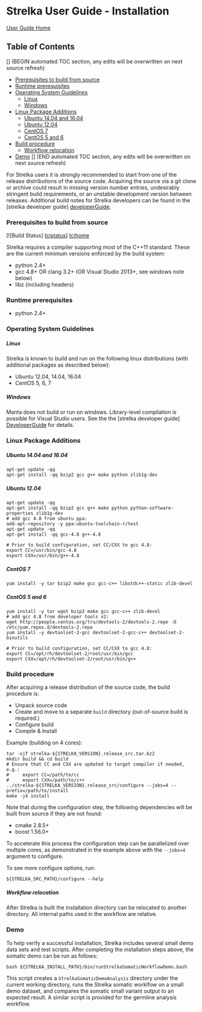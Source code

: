 Strelka User Guide - Installation
=================================

[User Guide Home](README.md)

## Table of Contents
[] (BEGIN automated TOC section, any edits will be overwritten on next source refresh)
* [Prerequisites to build from source](#prerequisites-to-build-from-source)
* [Runtime prerequisites](#runtime-prerequisites)
* [Operating System Guidelines](#operating-system-guidelines)
    * [Linux](#linux)
    * [Windows](#windows)
* [Linux Package Additions](#linux-package-additions)
    * [Ubuntu 14.04 and 16.04](#ubuntu-1404-and-1604)
    * [Ubuntu 12.04](#ubuntu-1204)
    * [CentOS 7](#centos-7)
    * [CentOS 5 and 6](#centos-5-and-6)
* [Build procedure](#build-procedure)
    * [Workflow relocation](#workflow-relocation)
* [Demo](#demo)
[] (END automated TOC section, any edits will be overwritten on next source refresh)

For Strelka users it is strongly recommended to start from one of the
release distributions of the source code. Acquiring the source via a
git clone or archive could result in missing version number entries,
undesirably stringent build requirements, or an unstable development
version between releases. Additional build notes for Strelka developers
can be found in the [strelka developer guide] [developerGuide].

[DeveloperGuide]:../developerGuide/README.md


### Prerequisites to build from source

[![Build Status] [tcistatus]] [tcihome]

[tcistatus]:https://travis-ci.org/Illumina/strelka.svg?branch=master
[tcihome]:https://travis-ci.org/Illumina/strelka


Strelka requires a compiler supporting most of the C++11 standard. These
are the current minimum versions enforced by the build system:

* python 2.4+
* gcc 4.8+ OR clang 3.2+ (OR Visual Studio 2013+, see windows note below)
* libz (including headers)

### Runtime prerequisites

* python 2.4+

### Operating System Guidelines

##### Linux

Strelka is known to build and run on the following linux distributions
(with additional packages as described below):

- Ubuntu 12.04, 14.04, 16.04
- CentOS 5, 6, 7

##### Windows

Manta does not build or run on windows. Library-level compilation is
possible for Visual Studio users. See the the [strelka developer guide] [DeveloperGuide] for details.

### Linux Package Additions

##### Ubuntu 14.04 and 16.04

    apt-get update -qq
    apt-get install -qq bzip2 gcc g++ make python zlib1g-dev

##### Ubuntu 12.04

    apt-get update -qq
    apt-get install -qq bzip2 gcc g++ make python python-software-properties zlib1g-dev
    # add gcc 4.8 from ubuntu ppa:
    add-apt-repository -y ppa:ubuntu-toolchain-r/test
    apt-get update -qq
    apt-get install -qq gcc-4.8 g++-4.8

    # Prior to build configuration, set CC/CXX to gcc 4.8:
    export CC=/usr/bin/gcc-4.8
    export CXX=/usr/bin/g++-4.8

##### CentOS 7

    yum install -y tar bzip2 make gcc gcc-c++ libstdc++-static zlib-devel

##### CentOS 5 and 6

    yum install -y tar wget bzip2 make gcc gcc-c++ zlib-devel
    # add gcc 4.8 from developer tools v2:
    wget http://people.centos.org/tru/devtools-2/devtools-2.repo -O /etc/yum.repos.d/devtools-2.repo
    yum install -y devtoolset-2-gcc devtoolset-2-gcc-c++ devtoolset-2-binutils

    # Prior to build configuration, set CC/CXX to gcc 4.8:
    export CC=/opt/rh/devtoolset-2/root/usr/bin/gcc
    export CXX=/opt/rh/devtoolset-2/root/usr/bin/g++

### Build procedure

After acquiring a release distribution of the source code, the build
procedure is:

* Unpack source code
* Create and move to a separate `build` directory (out-of-source build is required.)
* Configure build
* Compile & Install

Example (building on 4 cores):

    tar -xjf strelka-${STRELKA_VERSION}.release_src.tar.bz2
    mkdir build && cd build
    # Ensure that CC and CXX are updated to target compiler if needed, e.g.:
    #     export CC=/path/to/cc
    #     export CXX=/path/to/c++
    ../strelka-${STRELKA_VERSION}.release_src/configure --jobs=4 --prefix=/path/to/install
    make -j4 install

Note that during the configuration step, the following dependencies
will be built from source if they are not found:

* cmake 2.8.5+
* boost 1.56.0+

To accelerate this process the configuration step can be parallelized
over multiple cores, as demonstrated in the example above with the
`--jobs=4` argument to configure.

To see more configure options, run:

    ${STRELKA_SRC_PATH}/configure --help

##### Workflow relocation

After Strelka is built the installation directory can be relocated to
another directory.  All internal paths used in the workflow are
relative.

### Demo

To help verify a successful installation, Strelka includes several small demo
data sets and test scripts. After completing the installation steps
above, the somatic demo can be run as follows:

    bash ${STRELKA_INSTALL_PATH}/bin/runStrelkaSomaticWorkflowDemo.bash

This script creates a `StrelkaSomaticDemoAnalysis` directory under the current
working directory, runs the Strelka somatic worklfow on a small demo dataset,
and compares the somatic small variant output to an expected result. A similar
script is provided for the germline analysis workflow.
